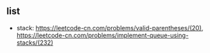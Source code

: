 ## list
- stack: https://leetcode-cn.com/problems/valid-parentheses/(20), https://leetcode-cn.com/problems/implement-queue-using-stacks/(232)